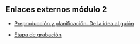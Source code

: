## Enlaces externos módulo 2

- [Preproducción y planificación. De la idea al guión](https://www.cibercorresponsales.org/pages/preproduccion-y-planificacion-de-la-idea-al-guion)

- [Etapa de grabación](https://www.cibercorresponsales.org/pages/etapa-de-grabacion)